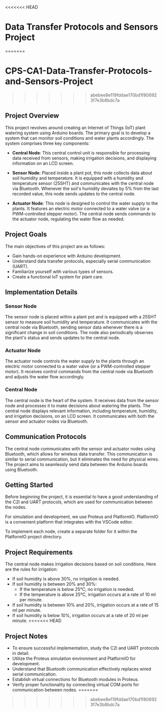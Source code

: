 <<<<<<< HEAD
# Data Transfer Protocols and Sensors Project
=======
# CPS-CA1-Data-Transfer-Protocols-and-Sensors-Project
>>>>>>> abebee8e119fddae170bd1f806923f7e3b8bdc7a

## Project Overview

This project revolves around creating an Internet of Things (IoT) plant watering system using Arduino boards. The primary goal is to develop a system that can monitor soil conditions and water plants accordingly. The system comprises three key components:

- **Central Node**: This central control unit is responsible for processing data received from sensors, making irrigation decisions, and displaying information on an LCD screen.

- **Sensor Node**: Placed inside a plant pot, this node collects data about soil humidity and temperature. It is equipped with a humidity and temperature sensor (25SHT) and communicates with the central node via Bluetooth. Whenever the soil's humidity deviates by 5% from the last recorded value, this node sends updates to the central node.

- **Actuator Node**: This node is designed to control the water supply to the plants. It features an electric motor connected to a water valve (or a PWM-controlled stepper motor). The central node sends commands to the actuator node, regulating the water flow as needed.

## Project Goals

The main objectives of this project are as follows:

- Gain hands-on experience with Arduino development.
- Understand data transfer protocols, especially serial communication (UART).
- Familiarize yourself with various types of sensors.
- Create a functional IoT system for plant care.

## Implementation Details

### Sensor Node

The sensor node is placed within a plant pot and is equipped with a 25SHT sensor to measure soil humidity and temperature. It communicates with the central node via Bluetooth, sending sensor data whenever there is a significant change in soil conditions. The node also periodically observes the plant's status and sends updates to the central node.

### Actuator Node

The actuator node controls the water supply to the plants through an electric motor connected to a water valve (or a PWM-controlled stepper motor). It receives control commands from the central node via Bluetooth and adjusts the water flow accordingly.

### Central Node

The central node is the heart of the system. It receives data from the sensor node and processes it to make decisions about watering the plants. The central node displays relevant information, including temperature, humidity, and irrigation decisions, on an LCD screen. It communicates with both the sensor and actuator nodes via Bluetooth.

## Communication Protocols

The central node communicates with the sensor and actuator nodes using Bluetooth, which allows for wireless data transfer. This communication is similar to serial communication, but it eliminates the need for physical wires. The project aims to seamlessly send data between the Arduino boards using Bluetooth.

## Getting Started

Before beginning the project, it is essential to have a good understanding of the C2I and UART protocols, which are used for communication between the nodes.

For simulation and development, we use Proteus and PlatformIO. PlatformIO is a convenient platform that integrates with the VSCode editor.

To implement each node, create a separate folder for it within the PlatformIO project directory.

## Project Requirements

The central node makes irrigation decisions based on soil conditions. Here are the rules for irrigation:

- If soil humidity is above 30%, no irrigation is needed.
- If soil humidity is between 20% and 30%:
  - If the temperature is below 25°C, no irrigation is needed.
  - If the temperature is above 25°C, irrigation occurs at a rate of 10 ml per minute.
- If soil humidity is between 10% and 20%, irrigation occurs at a rate of 15 ml per minute.
- If soil humidity is below 10%, irrigation occurs at a rate of 20 ml per minute.
<<<<<<< HEAD

## Project Notes

- To ensure successful implementation, study the C2I and UART protocols in detail.
- Utilize the Proteus simulation environment and PlatformIO for development.
- Understand that Bluetooth communication effectively replaces wired serial communication.
- Establish virtual connections for Bluetooth modules in Proteus.
- Verify proper functionality by connecting virtual COM ports for communication between nodes.
=======
>>>>>>> abebee8e119fddae170bd1f806923f7e3b8bdc7a
